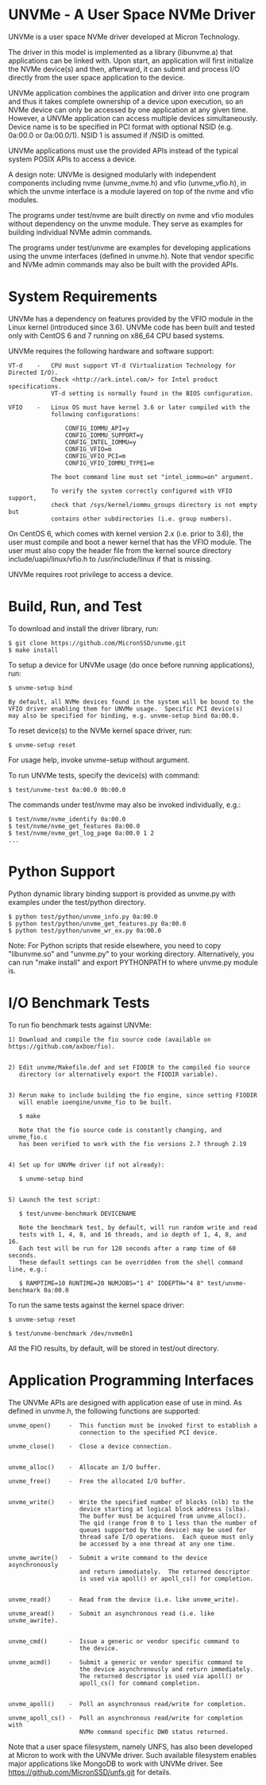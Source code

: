 UNVMe - A User Space NVMe Driver
================================

UNVMe is a user space NVMe driver developed at Micron Technology.

The driver in this model is implemented as a library (libunvme.a) that
applications can be linked with.  Upon start, an application will first
initialize the NVMe device(s) and then, afterward, it can submit and process
I/O directly from the user space application to the device.

UNVMe application combines the application and driver into one program and
thus it takes complete ownership of a device upon execution, so an NVMe device
can only be accessed by one application at any given time.  However, a UNVMe
application can access multiple devices simultaneously.
Device name is to be specified in PCI format with optional NSID
(e.g. 0a:00.0 or 0a:00.0/1). NSID 1 is assumed if /NSID is omitted.

UNVMe applications must use the provided APIs instead of the typical system
POSIX APIs to access a device.


A design note:  UNVMe is designed modularly with independent components
including nvme (unvme_nvme.h) and vfio (unvme_vfio.h), in which the unvme 
interface is a module layered on top of the nvme and vfio modules.


The programs under test/nvme are built directly on nvme and vfio modules
without dependency on the unvme module.  They serve as examples for building
individual NVMe admin commands.

The programs under test/unvme are examples for developing applications using
the unvme interfaces (defined in unvme.h).  Note that vendor specific and NVMe
admin commands may also be built with the provided APIs.



System Requirements
===================

UNVMe has a dependency on features provided by the VFIO module in the Linux
kernel (introduced since 3.6).  UNVMe code has been built and tested only
with CentOS 6 and 7 running on x86_64 CPU based systems.

UNVMe requires the following hardware and software support:

    VT-d    -   CPU must support VT-d (Virtualization Technology for Directed I/O).
                Check <http://ark.intel.com/> for Intel product specifications.
                VT-d setting is normally found in the BIOS configuration.

    VFIO    -   Linux OS must have kernel 3.6 or later compiled with the
                following configurations:

                    CONFIG_IOMMU_API=y
                    CONFIG_IOMMU_SUPPORT=y
                    CONFIG_INTEL_IOMMU=y
                    CONFIG_VFIO=m
                    CONFIG_VFIO_PCI=m
                    CONFIG_VFIO_IOMMU_TYPE1=m

                The boot command line must set "intel_iommu=on" argument.

                To verify the system correctly configured with VFIO support,
                check that /sys/kernel/iommu_groups directory is not empty but
                contains other subdirectories (i.e. group numbers).

On CentOS 6, which comes with kernel version 2.x (i.e. prior to 3.6),
the user must compile and boot a newer kernel that has the VFIO module.
The user must also copy the header file from the kernel source directory
include/uapi/linux/vfio.h to /usr/include/linux if that is missing.

UNVMe requires root privilege to access a device.



Build, Run, and Test
====================

To download and install the driver library, run:

    $ git clone https://github.com/MicronSSD/unvme.git
    $ make install


To setup a device for UNVMe usage (do once before running applications), run:

    $ unvme-setup bind

    By default, all NVMe devices found in the system will be bound to the
    VFIO driver enabling them for UNVMe usage.  Specific PCI device(s)
    may also be specified for binding, e.g. unvme-setup bind 0a:00.0.


To reset device(s) to the NVMe kernel space driver, run:

    $ unvme-setup reset


For usage help, invoke unvme-setup without argument.


To run UNVMe tests, specify the device(s) with command:

    $ test/unvme-test 0a:00.0 0b:00.0


The commands under test/nvme may also be invoked individually, e.g.:

    $ test/nvme/nvme_identify 0a:00.0
    $ test/nvme/nvme_get_features 0a:00.0
    $ test/nvme/nvme_get_log_page 0a:00.0 1 2
    ...



Python Support
==============

Python dynamic library binding support is provided as unvme.py with examples
under the test/python directory.

    $ python test/python/unvme_info.py 0a:00.0
    $ python test/python/unvme_get_features.py 0a:00.0
    $ python test/python/unvme_wr_ex.py 0a:00.0


Note:  For Python scripts that reside elsewhere, you need to copy "libunvme.so"
and "unvme.py" to your working directory.  Alternatively, you can run
"make install" and export PYTHONPATH to where unvme.py module is.



I/O Benchmark Tests
===================

To run fio benchmark tests against UNVMe:

    1) Download and compile the fio source code (available on https://github.com/axboe/fio).


    2) Edit unvme/Makefile.def and set FIODIR to the compiled fio source
       directory (or alternatively export the FIODIR variable).


    3) Rerun make to include building the fio engine, since setting FIODIR
       will enable ioengine/unvme_fio to be built.
    
       $ make

       Note that the fio source code is constantly changing, and unvme_fio.c
       has been verified to work with the fio versions 2.7 through 2.19


    4) Set up for UNVMe driver (if not already):

       $ unvme-setup bind


    5) Launch the test script:
    
       $ test/unvme-benchmark DEVICENAME

       Note the benchmark test, by default, will run random write and read
       tests with 1, 4, 8, and 16 threads, and io depth of 1, 4, 8, and 16.
       Each test will be run for 120 seconds after a ramp time of 60 seconds.
       These default settings can be overridden from the shell command line, e.g.:

       $ RAMPTIME=10 RUNTIME=20 NUMJOBS="1 4" IODEPTH="4 8" test/unvme-benchmark 0a:00.0


To run the same tests against the kernel space driver:

    $ unvme-setup reset

    $ test/unvme-benchmark /dev/nvme0n1


All the FIO results, by default, will be stored in test/out directory.



Application Programming Interfaces
==================================

The UNVMe APIs are designed with application ease of use in mind.
As defined in unvme.h, the following functions are supported:

    unvme_open()     -  This function must be invoked first to establish a
                        connection to the specified PCI device.

    unvme_close()    -  Close a device connection.


    unvme_alloc()    -  Allocate an I/O buffer.

    unvme_free()     -  Free the allocated I/O buffer.


    unvme_write()    -  Write the specified number of blocks (nlb) to the
                        device starting at logical block address (slba).
                        The buffer must be acquired from unvme_alloc().
                        The qid (range from 0 to 1 less than the number of
                        queues supported by the device) may be used for
                        thread safe I/O operations.  Each queue must only
                        be accessed by a one thread at any one time.

    unvme_awrite()   -  Submit a write command to the device asynchronously
                        and return immediately.  The returned descriptor
                        is used via apoll() or apoll_cs() for completion.


    unvme_read()     -  Read from the device (i.e. like unvme_write).

    unvme_aread()    -  Submit an asynchronous read (i.e. like unvme_awrite).


    unvme_cmd()      -  Issue a generic or vendor specific command to 
                        the device.

    unvme_acmd()     -  Submit a generic or vendor specific command to
                        the device asynchronously and return immediately.
                        The returned descriptor is used via apoll() or
                        apoll_cs() for command completion.


    unvme_apoll()    -  Poll an asynchronous read/write for completion.

    unvme_apoll_cs() -  Poll an asynchronous read/write for completion with
                        NVMe command specific DW0 status returned.



Note that a user space filesystem, namely UNFS, has also been developed
at Micron to work with the UNVMe driver.  Such available filesystem enables
major applications like MongoDB to work with UNVMe driver.
See https://github.com/MicronSSD/unfs.git for details.

